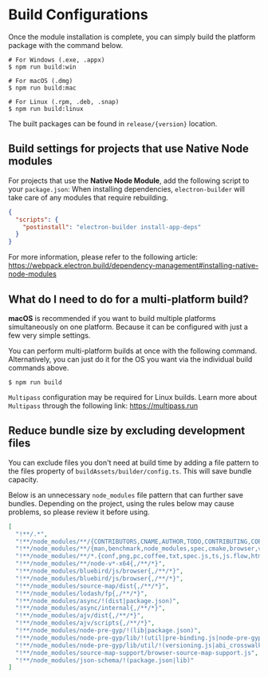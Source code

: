# Build Configurations

Once the module installation is complete, you can simply build the platform package with the command below.

```shell
# For Windows (.exe, .appx)
$ npm run build:win

# For macOS (.dmg)
$ npm run build:mac

# For Linux (.rpm, .deb, .snap)
$ npm run build:linux
```

The built packages can be found in `release/{version}` location.

## Build settings for projects that use Native Node modules

For projects that use the **Native Node Module**, add the following script to your `package.json`: When installing dependencies, `electron-builder` will take care of any modules that require rebuilding.

```json
{
  "scripts": {
    "postinstall": "electron-builder install-app-deps"
  }
}
```

For more information, please refer to the following article: https://webpack.electron.build/dependency-management#installing-native-node-modules

## What do I need to do for a multi-platform build?

**macOS** is recommended if you want to build multiple platforms simultaneously on one platform. Because it can be configured with just a few very simple settings.

You can perform multi-platform builds at once with the following command. Alternatively, you can just do it for the OS you want via the individual build commands above.

```shell
$ npm run build
```

`Multipass` configuration may be required for Linux builds. Learn more about `Multipass` through the following link: https://multipass.run

## Reduce bundle size by excluding development files

You can exclude files you don't need at build time by adding a file pattern to the files property of `buildAssets/builder/config.ts`. This will save bundle capacity.

Below is an unnecessary `node_modules` file pattern that can further save bundles. Depending on the project, using the rules below may cause problems, so please review it before using.

```json
[
  "!**/.*",
  "!**/node_modules/**/{CONTRIBUTORS,CNAME,AUTHOR,TODO,CONTRIBUTING,COPYING,INSTALL,NEWS,PORTING,Makefile,htdocs,CHANGELOG,ChangeLog,changelog,README,Readme,readme,test,sample,example,demo,composer.json,tsconfig.json,jsdoc.json,tslint.json,typings.json,gulpfile,bower.json,package-lock,Gruntfile,CMakeLists,karma.conf,yarn.lock}*",
  "!**/node_modules/**/{man,benchmark,node_modules,spec,cmake,browser,vagrant,doxy*,bin,obj,obj.target,example,examples,test,tests,doc,docs,msvc,Xcode,CVS,RCS,SCCS}{,/**/*}",
  "!**/node_modules/**/*.{conf,png,pc,coffee,txt,spec.js,ts,js.flow,html,def,jst,xml,ico,in,ac,sln,dsp,dsw,cmd,vcproj,vcxproj,vcxproj.filters,pdb,exp,obj,lib,map,md,sh,gypi,gyp,h,cpp,yml,log,tlog,Makefile,mk,c,cc,rc,xcodeproj,xcconfig,d.ts,yaml,hpp}",
  "!**/node_modules/**/node-v*-x64{,/**/*}",
  "!**/node_modules/bluebird/js/browser{,/**/*}",
  "!**/node_modules/bluebird/js/browser{,/**/*}",
  "!**/node_modules/source-map/dist{,/**/*}",
  "!**/node_modules/lodash/fp{,/**/*}",
  "!**/node_modules/async/!(dist|package.json)",
  "!**/node_modules/async/internal{,/**/*}",
  "!**/node_modules/ajv/dist{,/**/*}",
  "!**/node_modules/ajv/scripts{,/**/*}",
  "!**/node_modules/node-pre-gyp/!(lib|package.json)",
  "!**/node_modules/node-pre-gyp/lib/!(util|pre-binding.js|node-pre-gyp.js)",
  "!**/node_modules/node-pre-gyp/lib/util/!(versioning.js|abi_crosswalk.json)",
  "!**/node_modules/source-map-support/browser-source-map-support.js",
  "!**/node_modules/json-schema/!(package.json|lib)"
]
```
